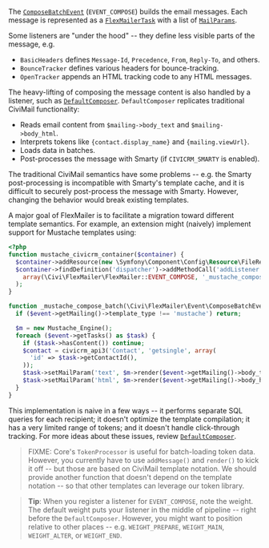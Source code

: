 The [`ComposeBatchEvent`](src/Event/ComposeBatchEvent.php) (`EVENT_COMPOSE`) builds the email messages.  Each message
is represented as a [`FlexMailerTask`](src/FlexMailerTask.php) with a list of [`MailParams`](src/MailParams.php).

Some listeners are "under the hood" -- they define less visible parts of the message, e.g.

 * `BasicHeaders`  defines `Message-Id`, `Precedence`, `From`, `Reply-To`, and others.
 * `BounceTracker` defines various headers for bounce-tracking.
 * `OpenTracker` appends an HTML tracking code to any HTML messages.

The heavy-lifting of composing the message content is also handled by a listener, such as
[`DefaultComposer`](src/Listener/DefaultComposer.php). `DefaultComposer` replicates
traditional CiviMail functionality:

 * Reads email content from `$mailing->body_text` and `$mailing->body_html`.
 * Interprets tokens like `{contact.display_name}` and `{mailing.viewUrl}`.
 * Loads data in batches.
 * Post-processes the message with Smarty (if `CIVICRM_SMARTY` is enabled).

The traditional CiviMail semantics have some problems -- e.g.  the Smarty post-processing is incompatible with Smarty's
template cache, and it is difficult to securely post-process the message with Smarty.  However, changing the behavior
would break existing templates.

A major goal of FlexMailer is to facilitate a migration toward different template semantics.  For example, an
extension might (naively) implement support for Mustache templates using:

```php
<?php
function mustache_civicrm_container($container) {
  $container->addResource(new \Symfony\Component\Config\Resource\FileResource(__FILE__));
  $container->findDefinition('dispatcher')->addMethodCall('addListener',
    array(\Civi\FlexMailer\FlexMailer::EVENT_COMPOSE, '_mustache_compose_batch')
  );
}

function _mustache_compose_batch(\Civi\FlexMailer\Event\ComposeBatchEvent $event) {
  if ($event->getMailing()->template_type !== 'mustache') return;

  $m = new Mustache_Engine();
  foreach ($event->getTasks() as $task) {
    if ($task->hasContent()) continue;
    $contact = civicrm_api3('Contact', 'getsingle', array(
      'id' => $task->getContactId(),
    ));
    $task->setMailParam('text', $m->render($event->getMailing()->body_text, $contact));
    $task->setMailParam('html', $m->render($event->getMailing()->body_html, $contact));
  }
}
```

This implementation is naive in a few ways -- it performs separate SQL queries for each recipient; it doesn't optimize
the template compilation; it has a very limited range of tokens; and it doesn't handle click-through tracking.  For
more ideas about these issues, review [`DefaultComposer`](src/Listener/DefaultComposer.php).

> FIXME: Core's `TokenProcessor` is useful for batch-loading token data.
> However, you currently have to use `addMessage()` and `render()` to kick it
> off -- but those are based on CiviMail template notation.  We should provide
> another function that doesn't depend on the template notation -- so that
> other templates can leverage our token library.

> **Tip**: When you register a listener for `EVENT_COMPOSE`, note the weight.
> The default weight puts your listener in the middle of pipeline -- right
> before the `DefaultComposer`.  However, you might want to position
> relative to other places -- e.g.  `WEIGHT_PREPARE`, `WEIGHT_MAIN`,
> `WEIGHT_ALTER`, or `WEIGHT_END`.

